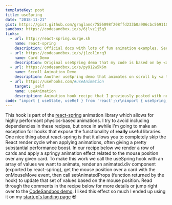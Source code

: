 ```yaml
---
templateKey: post
title: useSpring
date: "2018-11-21"
gist: https://gist.github.com/gragland/7556098f208ffd233b0a906cbc569110
sandbox: https://codesandbox.io/s/6jlvz1j5q3
links:
  - url: http://react-spring.surge.sh
    name: react-spring
    description: Official docs with lots of fun animation examples. See section about the <a target="_blank"  href="http://react-spring.surge.sh/manual">useSpring hook here</a>.
  - url: https://codesandbox.io/s/j1zol1nrq3
    name: Card Demo
    description: Original useSpring demo that my code is based on by <a target="_blank"  href="https://twitter.com/0xca0a">0xca0a</a>.
  - url: https://codesandbox.io/s/py912w5k6m
    name: Scroll Animation Demo
    description: Another useSpring demo that animates on scroll by <a target="_blank"  href="https://twitter.com/0xca0a">0xca0a</a>.
  - url: https://usehooks.com/#useAnimation
    target: _self
    name: useAnimation
    description: Animation hook recipe that I previously posted with no dependencies. Won't be as performant and is time-based rather than physics-based.
code: "import { useState, useRef } from 'react';\r\nimport { useSpring, animated } from 'react-spring';\r\n\r\n\/\/ Displays a row of cards\r\n\/\/ Usage of hook is within <Card> component below\r\nfunction App() {\r\n  return (\r\n    <div className=\"container\">\r\n      <div className=\"row\">\r\n        {cards.map((card, i) => (\r\n          <div className=\"column\">\r\n            <Card>\r\n              <div className=\"card-title\">{card.title}<\/div>\r\n              <div className=\"card-body\">{card.description}<\/div>\r\n              <img className=\"card-image\" src={card.image} \/>\r\n            <\/Card>\r\n          <\/div>\r\n        ))}\r\n      <\/div>\r\n    <\/div>\r\n  );\r\n}\r\n\r\nfunction Card({ children }) {\r\n  \/\/ We add this ref to card element and use in onMouseMove event ...\r\n  \/\/ ... to get element's offset and dimensions.\r\n  const ref = useRef();\r\n  \r\n  \/\/ Keep track of whether card is hovered so we can increment ...\r\n  \/\/ ... zIndex to ensure it shows up above other cards when animation causes overlap.\r\n  const [isHovered, setHovered] = useState(false);\r\n  \r\n  \/\/ The useSpring hook\r\n  const [animatedProps, setAnimatedProps] = useSpring(() => {\r\n    return {\r\n      \/\/ Array containing [rotateX, rotateY, and scale] values.\r\n      \/\/ We store under a single key (xys) instead of separate keys ...\r\n      \/\/ ... so that we can use animatedProps.xys.interpolate() to ...\r\n      \/\/ ... easily generate the css transform value below.\r\n      xys: [0, 0, 1],\r\n      \/\/ Setup physics\r\n      config: { mass: 10, tension: 400, friction: 40, precision: 0.00001 }\r\n    }\r\n  });\r\n\r\n  return (\r\n    <animated.div\r\n      ref={ref}\r\n      className=\"card\"\r\n      onMouseEnter={() => setHovered(true)}\r\n      onMouseMove={({ clientX, clientY }) => {\r\n        \/\/ Get mouse x position within card\r\n        const x =\r\n          clientX -\r\n          (ref.current.offsetLeft -\r\n            (window.scrollX || window.pageXOffset || document.body.scrollLeft));\r\n\r\n        \/\/ Get mouse y position within card\r\n        const y =\r\n          clientY -\r\n          (ref.current.offsetTop -\r\n            (window.scrollY || window.pageYOffset || document.body.scrollTop));\r\n\r\n        \/\/ Set animated values based on mouse position and card dimensions\r\n        const dampen = 50; \/\/ Lower the number the less rotation\r\n        const xys = [\r\n          -(y - ref.current.clientHeight \/ 2) \/ dampen, \/\/ rotateX\r\n          (x - ref.current.clientWidth \/ 2) \/ dampen, \/\/ rotateY\r\n          1.07 \/\/ Scale\r\n        ];\r\n        \r\n        \/\/ Update values to animate to\r\n        setAnimatedProps({ xys: xys });\r\n      }}\r\n      onMouseLeave={() => {\r\n        setHovered(false);\r\n        \/\/ Set xys back to original\r\n        setAnimatedProps({ xys: [0, 0, 1] });\r\n      }}\r\n      style={{\r\n        \/\/ If hovered we want it to overlap other cards when it scales up\r\n        zIndex: isHovered ? 2 : 1,\r\n        \/\/ Interpolate function to handle css changes\r\n        transform: animatedProps.xys.interpolate(\r\n          (x, y, s) =>\r\n            `perspective(600px) rotateX(${x}deg) rotateY(${y}deg) scale(${s})`\r\n        )\r\n      }}\r\n    >\r\n      {children}\r\n    <\/animated.div>\r\n  );\r\n}"
---
```


This hook is part of the [react-spring](https://github.com/drcmda/react-spring) animation library which allows for highly performant physics-based animations. I try to avoid including dependencies in these recipes, but once in awhile I'm going to make an exception for hooks that expose the functionality of **really** useful libraries. One nice thing about react-spring is that it allows you to completely skip the React render cycle when applying animations, often giving a pretty substantial performance boost. In our recipe below we render a row of cards and apply a springy animation effect related to the mouse position over any given card. To make this work we call the useSpring hook with an array of values we want to animate, render an animated.div component (exported by react-spring), get the mouse position over a card with the onMouseMove event, then call setAnimatedProps (function returned by the hook) to update that set of values based on the mouse position. Read through the comments in the recipe below for more details or jump right over to the [CodeSandbox demo](https://codesandbox.io/s/6jlvz1j5q3). I liked this effect so much I ended up using it on my [startup's landing page](https://divjoy.com?utm_source=usehooks&utm_medium=website&utm_campaign=usehooks-use-spring) 😎
